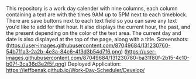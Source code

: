 This repository is a work day calender with nine columns, each column containing a text are with the times 9AM up to 5PM next to each timeblock. There are save buttons next to each text field so you can save any text you'd like to add for that hour. It also displays the current hour, the past, and the present depending on the color of the text area. The current day and date is also displayed at the top of the page, along with a title.
Screenshots: 
(https://user-images.githubusercontent.com/87049684/131230760-54b711a3-2a2b-4e3a-84c6-4f3d3b54d7f6.png)
(https://user-images.githubusercontent.com/87049684/131230780-ba31f80f-2b15-4c10-b07f-3ca36d3e2f5f.png)
Deployed Application: https://jeffbenak.github.io/Work-Day-Scheduler/Develop/

